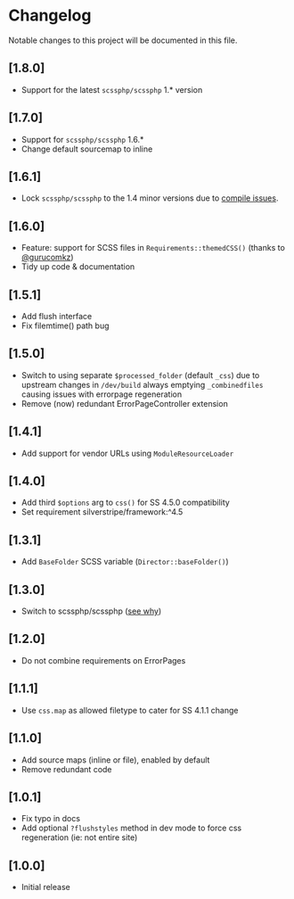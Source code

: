 # Changelog

Notable changes to this project will be documented in this file.

## [1.8.0]

- Support for the latest `scssphp/scssphp` 1.* version


## [1.7.0]

- Support for `scssphp/scssphp` 1.6.*
- Change default sourcemap to inline


## [1.6.1]

- Lock `scssphp/scssphp` to the 1.4 minor versions due to [compile issues](https://github.com/scssphp/scssphp/issues/397).


## [1.6.0]

- Feature: support for SCSS files in `Requirements::themedCSS()` (thanks to [@gurucomkz](https://github.com/gurucomkz))
- Tidy up code & documentation


## [1.5.1]

- Add flush interface
- Fix filemtime() path bug


## [1.5.0]

- Switch to using separate `$processed_folder` (default `_css`) due to upstream changes in `/dev/build` always emptying `_combinedfiles` causing issues with errorpage regeneration
- Remove (now) redundant ErrorPageController extension


## [1.4.1]

- Add support for vendor URLs using `ModuleResourceLoader`


## [1.4.0]

- Add third `$options` arg to `css()` for SS 4.5.0 compatibility
- Set requirement silverstripe/framework:^4.5


## [1.3.1]

- Add `BaseFolder` SCSS variable (`Director::baseFolder()`)


## [1.3.0]

- Switch to scssphp/scssphp ([see why](https://github.com/leafo/scssphp/issues/649))


## [1.2.0]

- Do not combine requirements on ErrorPages


## [1.1.1]

- Use `css.map` as allowed filetype to cater for SS 4.1.1 change


## [1.1.0]

- Add source maps (inline or file), enabled by default
- Remove redundant code


## [1.0.1]

- Fix typo in docs
- Add optional `?flushstyles` method in dev mode to force css regeneration (ie: not entire site)


## [1.0.0]

- Initial release
